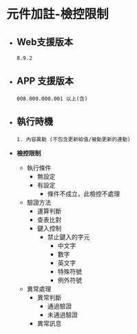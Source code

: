 # 元件加註-檢控限制

* ## Web支援版本
  
      8.9.2

* ## APP 支援版本

      008.009.000.001 以上(含)

* ## 執行時機

      1. 內容異動 (不包含更新給值/被動更新的連動)

* __檢控限制__
  * 執行條件
    * 無設定
    * 有設定
      * 條件不成立，此檢控不處理
  * 驗證方法
    * 運算判斷
    * 查表比對
    * 鍵入控制
      * 禁止鍵入的字元
        * 中文字
        * 數字
        * 英文字
        * 特殊符號
        * 例外符號
  * 異常處理
    * 異常判斷
      * 通過驗證
      * 未通過驗證
    * 異常訊息
